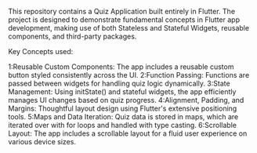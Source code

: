 This repository contains a Quiz Application built entirely in Flutter. The project is designed to demonstrate fundamental concepts in Flutter app development, making use of both Stateless and Stateful Widgets, reusable components, and third-party packages.

Key Concepts used:

1:Reusable Custom Components: The app includes a reusable custom button styled consistently across the UI.
2:Function Passing: Functions are passed between widgets for handling quiz logic dynamically.
3:State Management: Using initState() and stateful widgets, the app efficiently manages UI changes based on quiz progress.
4:Alignment, Padding, and Margins: Thoughtful layout design using Flutter's extensive positioning tools.
5:Maps and Data Iteration: Quiz data is stored in maps, which are iterated over with for loops and handled with type casting.
6:Scrollable Layout: The app includes a scrollable layout for a fluid user experience on various device sizes.
